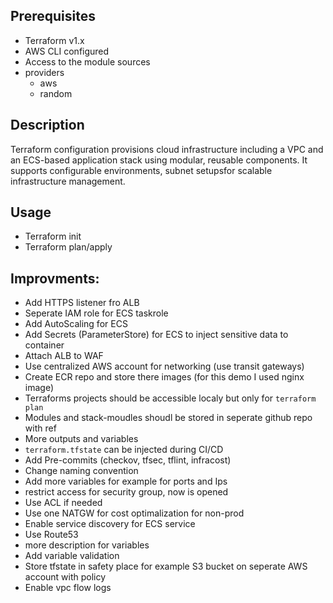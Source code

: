 ## Prerequisites
* Terraform v1.x
* AWS CLI configured
* Access to the module sources
* providers
  * aws
  * random

## **Description**
Terraform configuration provisions cloud infrastructure including a VPC and an ECS-based application stack using modular, reusable components. It supports configurable environments, subnet setupsfor scalable infrastructure management.

## Usage
* Terraform init
* Terraform plan/apply

## Improvments:
* Add HTTPS listener fro ALB
* Seperate IAM role for ECS taskrole
* Add AutoScaling for ECS
* Add Secrets (ParameterStore) for ECS to inject sensitive data to container
* Attach ALB to WAF
* Use centralized AWS account for networking (use transit gateways)
* Create ECR repo and store there images (for this demo I used nginx image)
* Terraforms projects should be accessible localy but only for `terraform plan`
* Modules and stack-moudles shoudl be stored in seperate github repo with ref
* More outputs and variables
* ``terraform.tfstate`` can be injected during CI/CD
* Add Pre-commits (checkov, tfsec, tflint, infracost)
* Change naming convention 
* Add more variables for example for ports and Ips
* restrict access for security group, now is opened 
* Use ACL if needed 
* Use one NATGW for cost optimalization for non-prod
* Enable service discovery for ECS service
* Use Route53
* more description for variables
* Add variable validation
* Store tfstate in safety place for example S3 bucket on seperate AWS account with policy
* Enable vpc flow logs 
